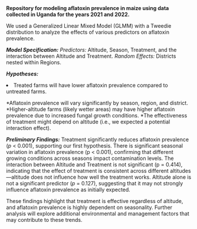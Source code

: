 ##
**Repository for modeling aflatoxin prevalence in maize using data collected in Uganda for the years 2021 and 2022.**

We used a Generalized Linear Mixed Model (GLMM) with a Tweedie distribution to analyze the effects of various predictors on aflatoxin prevalence.

***Model Specification:***
*Predictors:* Altitude, Season, Treatment, and the interaction between Altitude and Treatment.
*Random Effects:* Districts nested within Regions.

***Hypotheses:***

<li>Treated farms will have lower aflatoxin prevalence compared to untreated farms.</li>

*Aflatoxin prevalence will vary significantly by season, region, and district.
*Higher-altitude farms (likely wetter areas) may have higher aflatoxin prevalence due to increased fungal growth conditions.
*The effectiveness of treatment might depend on altitude (i.e., we expected a potential interaction effect).

***Preliminary Findings:***
Treatment significantly reduces aflatoxin prevalence (*p* < 0.001), supporting our first hypothesis.
There is significant seasonal variation in aflatoxin prevalence (p < 0.001), confirming that different growing conditions across seasons impact contamination levels.
The interaction between Altitude and Treatment is not significant (p = 0.414), indicating that the effect of treatment is consistent across different altitudes—altitude does not influence how well the treatment works.
Altitude alone is not a significant predictor (*p* = 0.127), suggesting that it may not strongly influence aflatoxin prevalence as initially expected.

These findings highlight that treatment is effective regardless of altitude, and aflatoxin prevalence is highly dependent on seasonality. Further analysis will explore additional environmental and management factors that may contribute to these trends.

